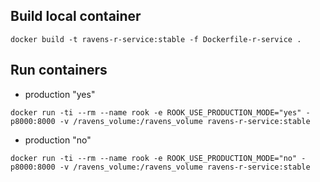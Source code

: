 
## Build local container

```
docker build -t ravens-r-service:stable -f Dockerfile-r-service .
```

## Run containers

- production "yes"

```
docker run -ti --rm --name rook -e ROOK_USE_PRODUCTION_MODE="yes" -p8000:8000 -v /ravens_volume:/ravens_volume ravens-r-service:stable
```

- production "no"

```
docker run -ti --rm --name rook -e ROOK_USE_PRODUCTION_MODE="no" -p8000:8000 -v /ravens_volume:/ravens_volume ravens-r-service:stable
```
